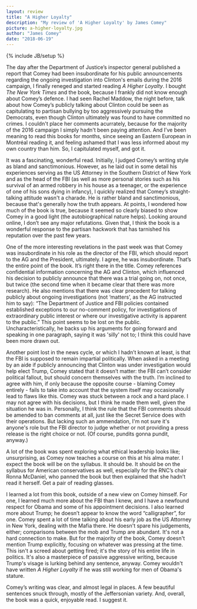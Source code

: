 ```yaml
---
layout: review
title: "A Higher Loyalty"
description: "My review of 'A Higher Loyalty' by James Comey"
picture: a-higher-loyalty.jpg
author: "James Comey"
date: "2018-06-19"
---
```

{% include JB/setup %}


The day after the Department of Justice’s inspector general published a report that Comey had been insubordinate for his public announcements regarding the ongoing investigation into Clinton's emails during the 2016 campaign, I finally reneged and started reading _A Higher Loyalty_. I bought _The New York Times_ and the book, because I frankly did not know enough about Comey’s defence. I had seen Rachel Maddow, the night before, talk about how Comey’s publicly talking about Clinton could be seen as capitulating to partisan bullying by too aggressively pursuing the Democrats, even though Clinton ultimately was found to have committed no crimes. I couldn't place her comments acurrately, because for the majority of the 2016 campaign I simply hadn't been paying attention. And I’ve been meaning to read this books for months, since seeing an Eastern European in Montréal reading it, and feeling ashamed that I was less informed about my own country than him. So, I capitulated myself, and got it.

It was a fascinating, wonderful read. Initially, I judged Comey’s writing style as bland and sanctimonious. However, as he laid out in some detail his experiences serving as the US Attorney in the Southern District of New York and as the head of the FBI (as well as more personal stories such as his survival of an armed robbery in his house as a teenager, or the experience of one of his sons dying in infancy), I quickly realized that Comey’s straight-talking attitude wasn't a charade. He is rather bland and sanctimonious, because that's generally how the truth appears. At points, I wondered how much of the book is true, because it seemed so clearly biased to show Comey in a good light (the autobiographical nature helps). Looking around online, I don’t see any major refutations. Given that, I think the book is a wonderful response to the partisan hackwork that has tarnished his reputation over the past few years.

One of the more interesting revelations in the past week was that Comey was insubordinate in his role as the director of the FBI, which should report to the AG and the President, ultimately. I agree, he was insubordinate. That’s the entire point of the book. It’s right there in the title. Comey references confidential information concerning the AG and Clinton, which influenced his decision to publicly announce that there was a trial going on, not once, but twice (the second time when it became clear that there was more research). He also mentions that there was clear precedent for talking publicly about ongoing investigations (not ‘matters’, as the AG instructed him to say): “The Department of Justice and FBI policies contained established exceptions to our no-comment policy, for investigations of extraordinary public interest or where our investigative activity is apparent to the public.” This point seems to be lost on the public. Uncharacteristically, he backs up his arguments for going forward and speaking in one paragraph, saying it was 'silly' not to; I think this could have been more drawn out.

Another point lost in the news cycle, or which I hadn’t known at least, is that the FBI is supposed to remain impartial politically. When asked in a meeting by an aide if publicly announcing that Clinton was under investigation would help elect Trump, Comey stated that it doesn’t matter: the FBI can’t consider political fallout, but should concern themselves with the truth. I’m inclined to agree with him, if only because the opposite course - blaming Comey entirely - fails to take into account that the system itself may occasionally lead to flaws like this. Comey was stuck between a rock and a hard place. I may not agree with his decisions, but I think he made them well, given the situation he was in. Personally, I think the rule that the FBI comments should be amended to ban comments at all, just like the Secret Service does with their operations. But lacking such an ammendation, I'm not sure it's anyone's role but the FBI director to judge whether or not providing a press release is the right choice or not. (Of course, pundits gonna pundit, anyway.)

A lot of the book was spent exploring what ethical leadership looks like; unsurprising, as Comey now teaches a course on this at his alma mater. I expect the book will be on the syllabus. It should be. It should be on the syllabus for American conservatives as well, especially for the RNC’s chair Ronna McDaniel, who panned the book but then explained that she hadn’t read it herself. Get a pair of reading glasses.

I learned a lot from this book, outside of a new view on Comey himself. For one, I learned much more about the FBI than I knew, and I have a newfound respect for Obama and some of his appointment decisions. I also learned more about Trump; he doesn’t appear to know the word “calligrapher”, for one. Comey spent a lot of time talking about his early job as the US Attorney in New York, dealing with the Mafia there. He doesn't spare his judgements, either; comparisons between the mob and Trump are abundant. It's not a hard connection to make. But for the majority of the book, Comey doesn't mention Trump explicitly, focusing on whatever was pressing at the time. This isn't a screed about getting fired; it's the story of his entire life in politics. It's also a masterpiece of passive aggressive writing, because Trump's visage is lurking behind any sentence, anyway. Comey wouldn't have written _A Higher Loyalty_ if he was still working for men of Obama's stature.

Comey’s writing was clear, and almost legal in places. A few beautiful sentences snuck through, mostly of the Jeffersonian variety. And, overall, the book was a quick, enjoyable read. I suggest it.